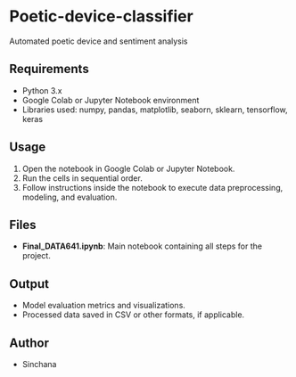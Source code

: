 # Poetic-device-classifier
Automated poetic device and sentiment analysis 

## Requirements
- Python 3.x
- Google Colab or Jupyter Notebook environment
- Libraries used: numpy, pandas, matplotlib, seaborn, sklearn, tensorflow, keras

## Usage
1. Open the notebook in Google Colab or Jupyter Notebook.
2. Run the cells in sequential order.
3. Follow instructions inside the notebook to execute data preprocessing, modeling, and evaluation.

## Files
- **Final_DATA641.ipynb**: Main notebook containing all steps for the project.

## Output
- Model evaluation metrics and visualizations.
- Processed data saved in CSV or other formats, if applicable.

## Author
- Sinchana 
